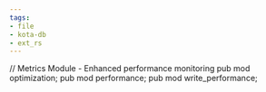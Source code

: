 ```yaml
---
tags:
- file
- kota-db
- ext_rs
---
```

// Metrics Module - Enhanced performance monitoring
pub mod optimization;
pub mod performance;
pub mod write_performance;
